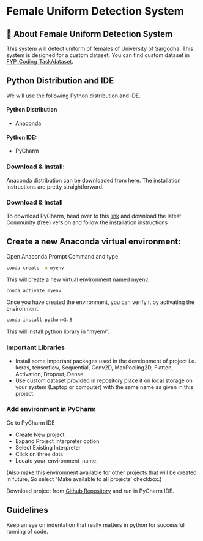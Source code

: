 
# Female Uniform Detection System

## 🚀 About Female Uniform Detection System
 This system will detect uniform of females of University of Sargodha. This system is designed for a custom dataset. You can find custom dataset in [FYP_Coding_Task/dataset](https://github.com/Mahnoor2019/FemaleUniformDetectionSystem_FYP/tree/main/FYP_Coding_Task/dataset). 


## Python Distribution and IDE
We will use the following Python distribution and IDE.
#### Python Distribution
- Anaconda
#### Python IDE: 
- PyCharm
### Download & Install:
Anaconda distribution can be downloaded from [here](https://www.anaconda.com/products/individual). The installation instructions are pretty straightforward.

### Download & Install
 To download PyCharm, head over to this [link](https://www.jetbrains.com/pycharm/download/#section=windows) and download the latest Community (free) version and follow the installation instructions

## Create a new Anaconda virtual environment:

Open Anaconda Prompt Command and type

```bash
conda create -n myenv
``` 
This will create a new virtual environment named myenv.

```bash
conda activate myenv
```
Once you have created the environment, you can verify it by activating the environment.

```bash
conda install python=3.8
```
This will install python library in “myenv”.

### Important Libraries 

- Install some important packages used in the development of project i.e. keras, tensorflow, Sequential, Conv2D, MaxPooling2D, Flatten, Activation, Dropout, Dense.
- Use custom dataset provided in repository place it on local storage on your system (Laptop or computer) with the same name as given in this project.

### Add environment in PyCharm

Go to PyCharm IDE
- Create New project 
- Expand Project Interpreter option 
- Select Existing Interpreter 
- Click on three dots 
- Locate your_environment_name.

(Also make this environment available for other projects that will be created in future, So select “Make available to all projects’ checkbox.)

Download project from [Github Repository](https://github.com/Mahnoor2019/FemaleUniformDetectionSystem_FYP) and run in PyCharm IDE.


## Guidelines

Keep an eye on indentation that really matters in python for successful running of code.
